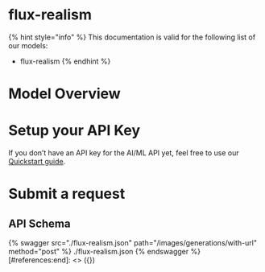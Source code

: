 [#references:start]: <> ({ "template": "openapi" })
# flux-realism

{% hint style="info" %}
This documentation is valid for the following list of our models:
* flux-realism
{% endhint %}

# Model Overview


# Setup your API Key
If you don’t have an API key for the AI/ML API yet, feel free to use our [Quickstart guide](https://docs.aimlapi.com/quickstart/setting-up).

# Submit a request
## API Schema
{% swagger src="./flux-realism.json" path="/images/generations/with-url" method="post" %}
./flux-realism.json
{% endswagger %}
[#references:end]: <> ({})